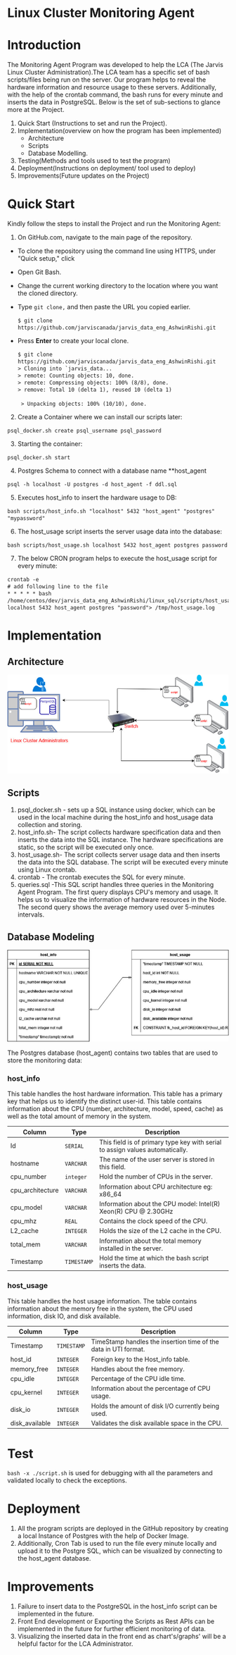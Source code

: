 # Linux Cluster Monitoring Agent

# Introduction

The Monitoring Agent Program was developed to help the LCA (The Jarvis Linux Cluster Administration).The LCA team has a specific set of bash scripts/files being run on the server. Our program helps to reveal the hardware information and resource usage to these servers. Additionally, with the help of the crontab command, the bash runs for every minute and inserts the data in PostgreSQL. Below is the set of sub-sections to glance more at the Project.

1. Quick Start (Instructions to set and run the Project).
2. Implementation(overview on how the program has been implemented)
   - Architecture
   - Scripts
   - Database Modelling.
3. Testing(Methods and tools used to test the program)
4. Deployment(Instructions on deployment/ tool used to deploy)
5. Improvements(Future updates on the Project)

# Quick Start

Kindly follow the steps to install the Project and run the Monitoring Agent:

1. On GitHub.com, navigate to the main page of the repository.

- To clone the repository using the command line using HTTPS, under "Quick setup," click
- Open Git Bash.
- Change the current working directory to the location where you want the cloned directory.
- Type `git clone,` and then paste the URL you copied earlier.

  ```shell
  $ git clone https://github.com/jarviscanada/jarvis_data_eng_AshwinRishi.git
  ```

- Press **Enter** to create your local clone.

  ```shell
  $ git clone https://github.com/jarviscanada/jarvis_data_eng_AshwinRishi.git
  > Cloning into `jarvis_data...
  > remote: Counting objects: 10, done.
  > remote: Compressing objects: 100% (8/8), done.
  > remove: Total 10 (delta 1), reused 10 (delta 1)

   > Unpacking objects: 100% (10/10), done.
  ```

2.  Create a Container where we can install our scripts later:

```
psql_docker.sh create psql_username psql_password
```

3.  Starting the container:

```
psql_docker.sh start
```

4. Postgres Schema to connect with a database name \*\*host_agent

```
psql -h localhost -U postgres -d host_agent -f ddl.sql
```

5. Executes host_info to insert the hardware usage to DB:

```
bash scripts/host_info.sh "localhost" 5432 "host_agent" "postgres" "mypassword"
```

6. The host_usage script inserts the server usage data into the database:

```
bash scripts/host_usage.sh localhost 5432 host_agent postgres password
```

7.  The below CRON program helps to execute the host_usage script for every minute:

```
crontab -e
# add following line to the file
* * * * * bash /home/centos/dev/jarvis_data_eng_AshwinRishi/linux_sql/scripts/host_usage.sh localhost 5432 host_agent postgres "password"> /tmp/host_usage.log
```

# Implementation

## Architecture

![Architecture diagram](./assets/Architecture.jpg)

## Scripts

1. psql_docker.sh - sets up a SQL instance using docker, which can be used in the local machine during the host_info and host_usage data collection and storing.
2. host_info.sh- The script collects hardware specification data and then inserts the data into the SQL instance. The hardware specifications are static, so the script will be executed only once.
3. host_usage.sh- The script collects server usage data and then inserts the data into the SQL database. The script will be executed every minute using Linux crontab.
4. crontab - The crontab executes the SQL for every minute.
5. queries.sql -This SQL script handles three queries in the Monitoring Agent Program. The first query displays CPU's memory and usage. It helps us to visualize the information of hardware resources in the Node. The second query shows the average memory used over 5-minutes intervals.

## Database Modeling

![Database diagram](./assets/sqlDataModel.jpg)

The Postgres database (host_agent) contains two tables that are used to store the monitoring data:

### host_info

This table handles the host hardware information. This table has a primary key that helps us to identify the distinct user-id. This table contains information about the CPU (number, architecture, model, speed, cache) as well as the total amount of memory in the system.

| Column           | Type        | Description                                                                   |
| ---------------- | ----------- | ----------------------------------------------------------------------------- |
| Id               | `SERIAL`    | This field is of primary type key with serial to assign values automatically. |
| hostname         | `VARCHAR`   | The name of the user server is stored in this field.                          |
| cpu_number       | `integer`   | Hold the number of CPUs in the server.                                        |
| cpu_architecture | `VARCHAR`   | Information about CPU architecture eg: x86_64                                 |
| cpu_model        | `VARCHAR`   | Information about the CPU model: Intel(R) Xeon(R) CPU @ 2.30GHz               |
| cpu_mhz          | `REAL`      | Contains the clock speed of the CPU.                                          |
| L2_cache         | `INTEGER`   | Holds the size of the L2 cache in the CPU.                                    |
| total_mem        | `VARCHAR`   | Information about the total memory installed in the server.                   |
| Timestamp        | `TIMESTAMP` | Hold the time at which the bash script inserts the data.                      |

### host_usage

This table handles the host usage information. The table
contains information about the memory free in the system, the CPU used information, disk IO, and disk available.

| Column         | Type        | Description                                                     |
| -------------- | ----------- | --------------------------------------------------------------- |
| Timestamp      | `TIMESTAMP` | TimeStamp handles the insertion time of the data in UTI format. |
| host_id        | `INTEGER`   | Foreign key to the Host_info table.                             |
| memory_free    | `INTEGER`   | Handles about the free memory.                                  |
| cpu_idle       | `INTEGER`   | Percentage of the CPU idle time.                                |
| cpu_kernel     | `INTEGER`   | Information about the percentage of CPU usage.                  |
| disk_io        | `INTEGER`   | Holds the amount of disk I/O currently being used.              |
| disk_available | `INTEGER`   | Validates the disk available space in the CPU.                  |

# Test

`bash -x ./script.sh` is used for debugging with all the parameters and validated locally to check the exceptions.

# Deployment

1. All the program scripts are deployed in the GitHub repository by creating a local Instance of Postgres with the help of Docker Image.
2. Additionally, Cron Tab is used to run the file every minute locally and upload it to the Postgre SQL, which can be visualized by connecting to the host_agent database.

# Improvements

1. Failure to insert data to the PostgreSQL in the host_info script can be implemented in the future.
2. Front End development or Exporting the Scripts as Rest APIs can be implemented in the future for further efficient monitoring of data.
3. Visualizing the inserted data in the front end as chart's/graphs' will be a helpful factor for the LCA Administrator.
